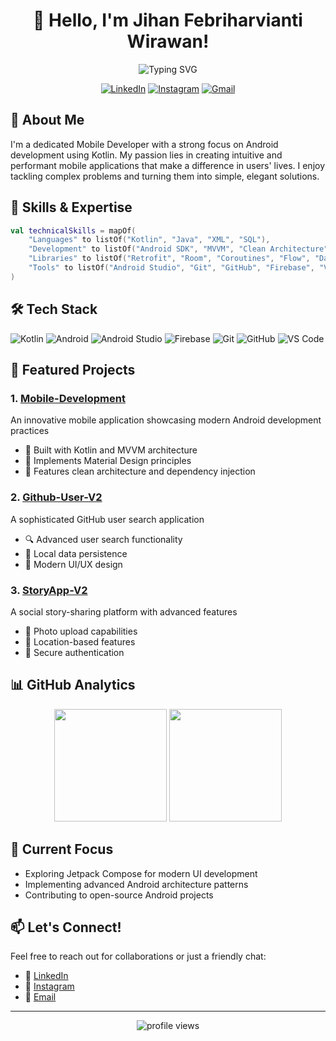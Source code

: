 # <div align="center">👋 Hello, I'm Jihan Febriharvianti Wirawan!</div>

<div align="center">
  <img src="https://readme-typing-svg.herokuapp.com?font=Fira+Code&pause=1000&color=54A6FF&center=true&vCenter=true&width=435&lines=Mobile+Developer;Android+Development+Specialist;Kotlin+Enthusiast" alt="Typing SVG" />
</div>

<p align="center">
  <a href="https://www.linkedin.com/in/jihan-febriharvianti-wirawan-b00b23200/"><img src="https://img.shields.io/badge/LinkedIn-0077B5?style=for-the-badge&logo=linkedin&logoColor=white" alt="LinkedIn"/></a>
  <a href="https://instagram.com/jihanfebri_?igshid=OGQ5ZDc2ODk2ZA=="><img src="https://img.shields.io/badge/Instagram-E4405F?style=for-the-badge&logo=instagram&logoColor=white" alt="Instagram"/></a>
  <a href="mailto:jihanfebriharvianti@gmail.com"><img src="https://img.shields.io/badge/Gmail-D14836?style=for-the-badge&logo=gmail&logoColor=white" alt="Gmail"/></a>
</p>

## 🚀 About Me

I'm a dedicated Mobile Developer with a strong focus on Android development using Kotlin. My passion lies in creating intuitive and performant mobile applications that make a difference in users' lives. I enjoy tackling complex problems and turning them into simple, elegant solutions.

## 💼 Skills & Expertise

```kotlin
val technicalSkills = mapOf(
    "Languages" to listOf("Kotlin", "Java", "XML", "SQL"),
    "Development" to listOf("Android SDK", "MVVM", "Clean Architecture", "RESTful APIs"),
    "Libraries" to listOf("Retrofit", "Room", "Coroutines", "Flow", "Dagger Hilt"),
    "Tools" to listOf("Android Studio", "Git", "GitHub", "Firebase", "VS Code")
)
```

## 🛠️ Tech Stack

![Kotlin](https://img.shields.io/badge/Kotlin-0095D5?style=for-the-badge&logo=kotlin&logoColor=white)
![Android](https://img.shields.io/badge/Android-3DDC84?style=for-the-badge&logo=android&logoColor=white)
![Android Studio](https://img.shields.io/badge/Android%20Studio-3DDC84?style=for-the-badge&logo=android-studio&logoColor=white)
![Firebase](https://img.shields.io/badge/Firebase-FFCA28?style=for-the-badge&logo=firebase&logoColor=black)
![Git](https://img.shields.io/badge/Git-F05032?style=for-the-badge&logo=git&logoColor=white)
![GitHub](https://img.shields.io/badge/GitHub-181717?style=for-the-badge&logo=github&logoColor=white)
![VS Code](https://img.shields.io/badge/VS%20Code-007ACC?style=for-the-badge&logo=visual-studio-code&logoColor=white)

## 📱 Featured Projects

### 1. [Mobile-Development](https://github.com/jihanfebri/Mobile-Development)
An innovative mobile application showcasing modern Android development practices
- 🔧 Built with Kotlin and MVVM architecture
- 📱 Implements Material Design principles
- 🔄 Features clean architecture and dependency injection

### 2. [Github-User-V2](https://github.com/jihanfebri/Github-User-V2)
A sophisticated GitHub user search application
- 🔍 Advanced user search functionality
- 💾 Local data persistence
- 🎨 Modern UI/UX design

### 3. [StoryApp-V2](https://github.com/jihanfebri/StoryApp-V2)
A social story-sharing platform with advanced features
- 📸 Photo upload capabilities
- 📍 Location-based features
- 🔐 Secure authentication

## 📊 GitHub Analytics

<p align="center">
  <img height="180em" src="https://github-readme-stats.vercel.app/api?username=jihanfebri&show_icons=true&theme=tokyonight&include_all_commits=true&count_private=true"/>
  <img height="180em" src="https://github-readme-stats.vercel.app/api/top-langs/?username=jihanfebri&layout=compact&langs_count=8&theme=tokyonight"/>
</p>

## 🌱 Current Focus

- Exploring Jetpack Compose for modern UI development
- Implementing advanced Android architecture patterns
- Contributing to open-source Android projects

## 📫 Let's Connect!

Feel free to reach out for collaborations or just a friendly chat:
- 💼 [LinkedIn](https://www.linkedin.com/in/jihan-febriharvianti-wirawan-b00b23200/)
- 📸 [Instagram](https://instagram.com/jihanfebri_?igshid=OGQ5ZDc2ODk2ZA==)
- 📧 [Email](mailto:jihanfebriharvianti@gmail.com)

---

<div align="center">
  <img src="https://komarev.com/ghpvc/?username=jihanfebri&label=Profile%20views&color=0e75b6&style=flat" alt="profile views" />
</div>